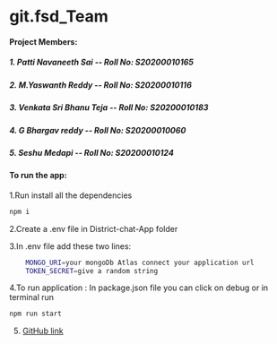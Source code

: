 # git.fsd_Team

#### Project Members:

##### 1. Patti Navaneeth Sai -- Roll No: S20200010165

##### 2. M.Yaswanth Reddy -- Roll No: S20200010116

##### 3. Venkata Sri Bhanu Teja -- Roll No: S20200010183

##### 4. G Bhargav reddy -- Roll No: S20200010060

##### 5. Seshu Medapi -- Roll No: S20200010124

#### To run the app:

1.Run install all the dependencies

```bash
npm i
```

2.Create a .env file in District-chat-App folder

3.In .env file add these two lines:

```bash
	MONGO_URI=your mongoDb Atlas connect your application url
	TOKEN_SECRET=give a random string
```

4.To run application : In package.json file you can click on debug or in terminal run

```bash
npm run start
```
5. [GitHub link](https://github.com/Navaneeth-22/git.fsd_Team)
